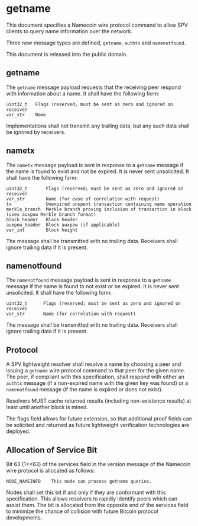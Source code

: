 getname
=======

This document specifies a Namecoin wire protocol command to allow SPV clients
to query name information over the network.

Three new message types are defined, `getname`, `authtx` and `namenotfound`.

This document is released into the public domain.

getname
-------

The `getname` message payload requests that the receiving peer respond with
information about a name. It shall have the following form:

    uint32_t   Flags (reserved; must be sent as zero and ignored on receive)
    var_str    Name

Implementations shall not transmit any trailing data, but any such data shall
be ignored by receivers.

nametx
------

The `nametx` message payload is sent in response to a `getname` message if the
name is found to exist and not be expired. It is never sent unsolicited. It
shall have the following form:

    uint32_t       Flags (reserved; must be sent as zero and ignored on receive)
    var_str        Name (for ease of correlation with request)
    tx             Unexpired unspent transaction containing name operation
    merkle_branch  Merkle branch proving inclusion of transaction in block (uses auxpow Merkle branch format)
    block_header   Block header
    auxpow_header  Block auxpow (if applicable)
    var_int        Block height

The message shall be transmitted with no trailing data. Receivers shall ignore
trailing data if it is present.

namenotfound
------------

The `namenotfound` message payload is sent in response to a `getname` message
if the name is found to not exist or be expired. It is never sent unsolicited.
It shall have the following form:

    uint32_t      Flags (reserved; must be sent as zero and ignored on receive)
    var_str       Name (for correlation with request)

The message shall be transmitted with no trailing data. Receivers shall ignore
trailing data if it is present.

Protocol
--------

A SPV lightweight resolver shall resolve a name by choosing a peer and issuing
a `getname` wire protocol command to that peer for the given name. The peer, if
compliant with this specification, shall respond with either an `authtx`
message (if a non-expired name with the given key was found) or a
`namenotfound` message (if the name is expired or does not exist).

Resolvers MUST cache returned results (including non-existence results) at
least until another block is mined.

The flags field allows for future extension, so that additional proof fields
can be solicited and returned as future lightweight verification technologies
are deployed.

Allocation of Service Bit
-------------------------
Bit 63 (1<<63) of the services field in the version message of the Namecoin
wire protocol is allocated as follows:

    NODE_NAMEINFO    This node can process getname queries.

Nodes shall set this bit if and only if they are conformant with this
specification. This allows resolvers to rapidly identify peers which can assist
them. The bit is allocated from the opposite end of the services field to
minimize the chance of collision with future Bitcoin protocol developments.
